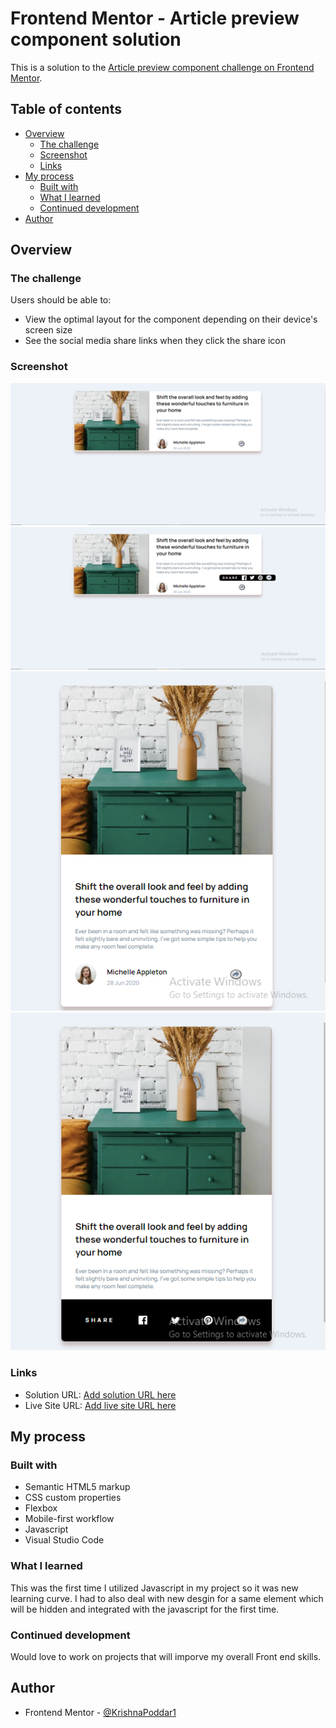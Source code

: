 # Frontend Mentor - Article preview component solution

This is a solution to the [Article preview component challenge on Frontend Mentor](https://www.frontendmentor.io/challenges/article-preview-component-dYBN_pYFT).

## Table of contents

- [Overview](#overview)
  - [The challenge](#the-challenge)
  - [Screenshot](#screenshot)
  - [Links](#links)
- [My process](#my-process)
  - [Built with](#built-with)
  - [What I learned](#what-i-learned)
  - [Continued development](#continued-development)
- [Author](#author)

## Overview

### The challenge

Users should be able to:

- View the optimal layout for the component depending on their device's screen size
- See the social media share links when they click the share icon

### Screenshot

![Dektop View](Output/desktopview.PNG)
![Dektop View in active mode](Output/desktopviewactive.PNG)
![Mobile View](Output/mobileview.PNG)
![Dektop View in active mode](Output/mobileviewactive.PNG)

### Links

- Solution URL: [Add solution URL here](https://your-solution-url.com)
- Live Site URL: [Add live site URL here](https://your-live-site-url.com)

## My process

### Built with

- Semantic HTML5 markup
- CSS custom properties
- Flexbox
- Mobile-first workflow
- Javascript
- Visual Studio Code

### What I learned

This was the first time I utilized Javascript in my project so it was new learning curve. I had to also deal with new desgin for a same element which will be hidden and integrated with the javascript for the first time.

### Continued development

Would love to work on projects that will imporve my overall Front end skills.

## Author

- Frontend Mentor - [@KrishnaPoddar1](https://www.frontendmentor.io/profile/KrishnaPoddar1)
